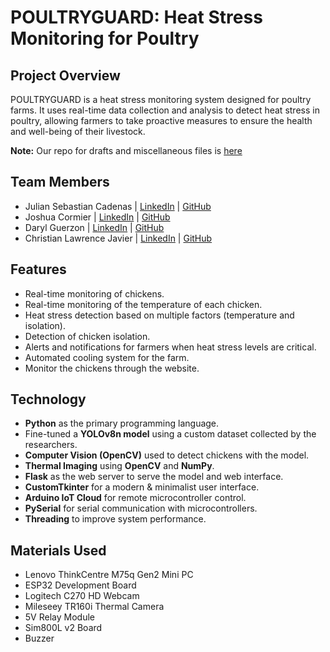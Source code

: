 # **POULTRYGUARD: Heat Stress Monitoring for Poultry**

## **Project Overview**
POULTRYGUARD is a heat stress monitoring system designed for poultry farms. It uses real-time data collection and analysis to detect heat stress in poultry, allowing farmers to take proactive measures to ensure the health and well-being of their livestock.

**Note:** Our repo for drafts and miscellaneous files is [here](https://github.com/julsCadenas/PoultryGuard-Misc)

## **Team Members**
- Julian Sebastian Cadenas | [LinkedIn](https://www.linkedin.com/in/julian-cadenas/) | [GitHub](https://github.com/julsCadenas)
- Joshua Cormier | [LinkedIn](https://www.linkedin.com/in/joshua-cormier-613802328/) | [GitHub](https://github.com/Tetsuii)
- Daryl Guerzon | [LinkedIn](https://www.linkedin.com/in/daryl-guerzon-0a980b212/) | [GitHub](https://github.com/ChristianLFJ)
- Christian Lawrence Javier | [LinkedIn](https://www.linkedin.com/in/christianlawrencejavier/) | [GitHub](https://github.com/DarealGuerzon)

## **Features**
- Real-time monitoring of chickens.
- Real-time monitoring of the temperature of each chicken.
- Heat stress detection based on multiple factors (temperature and isolation).
- Detection of chicken isolation.
- Alerts and notifications for farmers when heat stress levels are critical.
- Automated cooling system for the farm.
- Monitor the chickens through the website.

## **Technology**
- **Python** as the primary programming language.
- Fine-tuned a **YOLOv8n model** using a custom dataset collected by the researchers.
- **Computer Vision (OpenCV)** used to detect chickens with the model.
- **Thermal Imaging** using **OpenCV** and **NumPy**.
- **Flask** as the web server to serve the model and web interface.
- **CustomTkinter** for a modern & minimalist user interface.
- **Arduino IoT Cloud** for remote microcontroller control.
- **PySerial** for serial communication with microcontrollers.
- **Threading** to improve system performance.

## **Materials Used**
- Lenovo ThinkCentre M75q Gen2 Mini PC
- ESP32 Development Board
- Logitech C270 HD Webcam
- Mileseey TR160i Thermal Camera
- 5V Relay Module
- Sim800L v2 Board
- Buzzer

